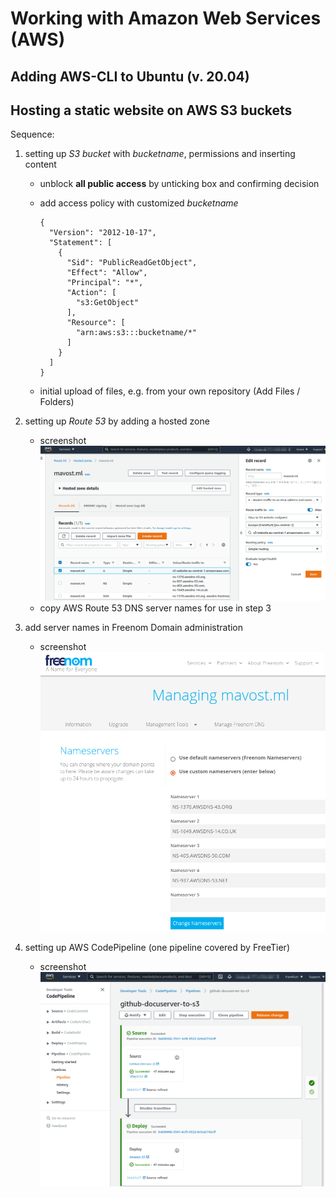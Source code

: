 # Working with Amazon Web Services (AWS)

## Adding AWS-CLI to Ubuntu (v. 20.04)

## Hosting a static website on AWS S3 buckets

Sequence:  
1. setting up *S3 bucket* with *bucketname*, permissions and inserting content  
    - unblock **all public access** by unticking box and confirming decision  
    - add access policy with customized *bucketname*
        ```
        {
          "Version": "2012-10-17",
          "Statement": [
            {
              "Sid": "PublicReadGetObject",
              "Effect": "Allow",
              "Principal": "*",
              "Action": [
                "s3:GetObject"
              ],
              "Resource": [
                "arn:aws:s3:::bucketname/*"
              ]
            }
          ]
        }
        ```

    - initial upload of files, e.g. from your own repository (Add Files / Folders)

2. setting up *Route 53* by adding a hosted zone
    - screenshot  
    ![alt text][img01]  
    - copy AWS Route 53 DNS server names for use in step 3

3. add server names in Freenom Domain administration
    - screenshot  
    ![alt text][img02]

4. setting up AWS CodePipeline (one pipeline covered by FreeTier)
    - screenshot  
    ![alt text][img03]

[img01]:  ./Pictures/2021-09-01_AWS_Route53_HostedZoneS3.png "Setting up Route53 hosted zone for website S3 bucket"
[img02]:  ./Pictures/2021-09-01_freenom_DNS.png "Entering AWS Route 53 DNS servers to Freenom Domain Settings"
[img03]:  ./Pictures/2021-09-01_AWS_CodePipeline_GitHub-S3.png "Setup for AWS CodePipeline"